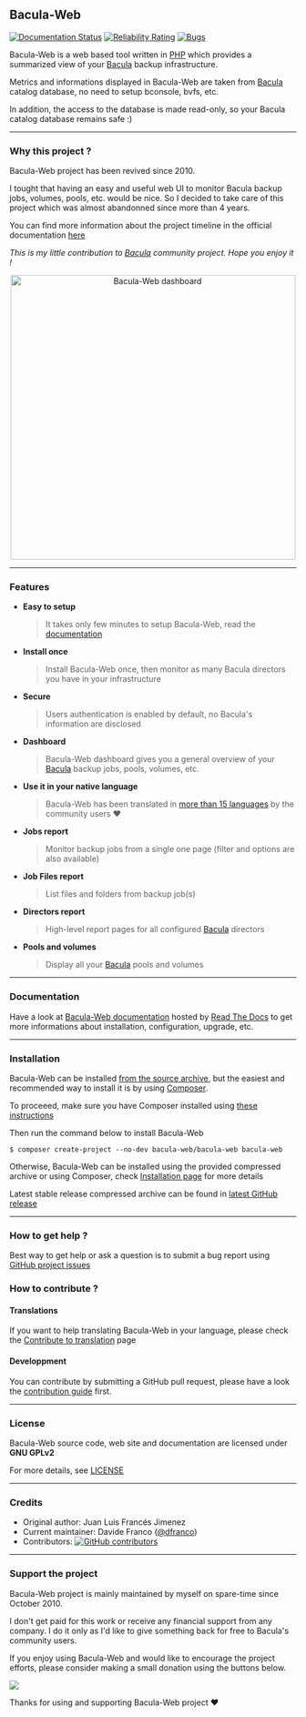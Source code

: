 ## Bacula-Web

[![Documentation Status](https://readthedocs.org/projects/bacula-web/badge/?version=latest)](http://docs.bacula-web.org/en/master/?badge=latest)
[![Reliability Rating](https://sonarcloud.io/api/project_badges/measure?project=bacula-web_bacula-web&metric=reliability_rating)](https://sonarcloud.io/summary/new_code?id=bacula-web_bacula-web)
[![Bugs](https://sonarcloud.io/api/project_badges/measure?project=bacula-web_bacula-web&metric=bugs)](https://sonarcloud.io/summary/new_code?id=bacula-web_bacula-web)

Bacula-Web is a web based tool written in [PHP](https://php.net) which provides a summarized view of your [Bacula](https://www.bacula.org) backup infrastructure.

Metrics and informations displayed in Bacula-Web are taken from [Bacula](https://www.bacula.org) catalog database, no need to setup bconsole, bvfs, etc.

In addition, the access to the database is made read-only, so your Bacula catalog database remains safe :)

---

### Why this project ?

Bacula-Web project has been revived since 2010.

I tought that having an easy and useful web UI to monitor Bacula backup jobs, volumes, pools, etc. would be nice.
So I decided to take care of this project which was almost abandonned since more than 4 years.

You can find more information about the project timeline in the official documentation [here](https://docs.bacula-web.org/en/latest/01_about/about.html#the-project-history)

*This is my little contribution to [Bacula](http://www.bacula.org) community project. Hope you enjoy it !*

<p align="center">
<img src="https://www.bacula-web.org/bacula-web-dashboard.png" width="500px" alt="Bacula-Web dashboard"/>
</p>

---

### Features

* **Easy to setup**
  > It takes only few minutes to setup Bacula-Web, read the [documentation](https://docs.bacula-web.org/en/latest/02_install/index.html)
* **Install once**
  > Install Bacula-Web once, then monitor as many Bacula directors you have in your infrastructure
* **Secure**
  > Users authentication is enabled by default, no Bacula's information are disclosed
* **Dashboard**
  > Bacula-Web dashboard gives you a general overview of your [Bacula](https://www.bacula.org) backup jobs, pools, volumes, etc.
* **Use it in your native language**
  > Bacula-Web has been translated in [more than 15 languages](https://www.transifex.com/bacula-web/public/) by the community users ❤️
* **Jobs report**
  > Monitor backup jobs from a single one page (filter and options are also available)
* **Job Files report**
  > List files and folders from backup job(s)
* **Directors report**
  > High-level report pages for all configured [Bacula](https://www.bacula.org) directors
* **Pools and volumes**
  > Display all your [Bacula](https://www.bacula.org) pools and volumes

---

### Documentation

Have a look at [Bacula-Web documentation](http://docs.bacula-web.org) hosted by [Read The Docs](https://readthedocs.org/) to get more informations about installation, configuration, upgrade, etc.

---

### Installation

Bacula-Web can be installed [from the source archive](https://docs.bacula-web.org/en/latest/02_install/installarchive.html), but the easiest and recommended way to install it is by using [Composer](https://getcomposer.org/).

To proceeed, make sure you have Composer installed using [these instructions](https://getcomposer.org/download/)

Then run the command below to install Bacula-Web

```
$ composer create-project --no-dev bacula-web/bacula-web bacula-web
```

Otherwise, Bacula-Web can be installed using the provided compressed archive or using Composer, check [Installation page](http://docs.bacula-web.org/en/latest/02_install/index.html) for more details

Latest stable release compressed archive can be found in [latest GitHub release](https://github.com/bacula-web/bacula-web/releases)

---

### How to get help ?

Best way to get help or ask a question is to submit a bug report using [GitHub project issues](https://github.com/bacula-web/bacula-web/issues)

### How to contribute ?

#### Translations

If you want to help translating Bacula-Web in your language, please check the [Contribute to translation](http://docs.bacula-web.org/en/latest/04_contribute/translations.html) page

#### Developpment

You can contribute by submitting a GitHub pull request, please have a look the [contribution guide](http://docs.bacula-web.org/en/latest/04_contribute/development.html) first.

---

### License

Bacula-Web source code, web site and documentation are licensed under **GNU GPLv2**

For more details, see [LICENSE](https://github.com/bacula-web/bacula-web/blob/master/LICENSE)

---

### Credits

- Original author: Juan Luis Francés Jimenez
- Current maintainer: Davide Franco ([@dfranco](https://github.com/dfranco))
- Contributors: [![GitHub contributors](https://img.shields.io/github/contributors/Naereen/badges.svg)](https://github.com/bacula-web/bacula-web/graphs/contributors)

---

### Support the project

Bacula-Web project is mainly maintained by myself on spare-time since October 2010.

I don't get paid for this work or receive any financial support from any company. I do it only as I'd like to give something back for free to Bacula's community users.

If you enjoy using Bacula-Web and would like to encourage the project efforts, please consider making a small donation using the buttons below.

<a href="https://www.buymeacoffee.com/baculaweb"><img src="https://img.buymeacoffee.com/button-api/?text=Buy me a coffee&emoji=&slug=baculaweb&button_colour=FFDD00&font_colour=000000&font_family=Lato&outline_colour=000000&coffee_colour=ffffff"></a>

Thanks for using and supporting Bacula-Web project :heart:
